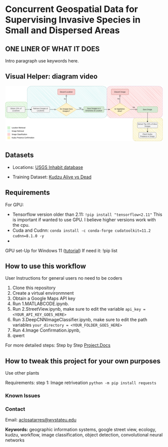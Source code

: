 # Concurrent Geospatial Data for Supervising Invasive Species in Small and Dispersed Areas 

## ONE LINER OF WHAT IT DOES

Intro paragraph use keywords here.

## Visual Helper: diagram video
![Workflow of our proposed model](Workflow.png)

## Datasets
- Locations: [USGS Inhabit database](https://gis.usgs.gov/inhabit/)

- Training Dataset: [Kudzu Alive vs Dead](https://www.kaggle.com/datasets/albaclosatarres/alive-vs-dead-kudzu-vegetation) 

## Requirements

For GPU:
- Tensorflow version older than 2.11: `!pip install "tensorflow<2.11"` This is important if wanted to use GPU. I believe higher versions work with the cpu.
- Cuda and Cudnn: `conda install -c conda-forge cudatoolkit=11.2 cudnn=8.1.0 -y`
- 

GPU set-Up for Windows 11 ([tutorial](https://www.xda-developers.com/use-gpu-jupyter-notebook/)) 
If need it: !pip list

## How to use this workflow
User Instructions for general users no need to be coders
1. Clone this repository
2. Create a virtual environmnent
3. Obtain a Google Maps API key
4. Run 1.MATLABCODE.ipynb. 
5. Run 2.StreetView.ipynb, make sure to edit the variable `api_key = <YOUR_API_KEY_GOES_HERE>`
6. Run 3.DeepCNNImageClassifier.ipynb, make sure to edit the path variables `your_directory = <YOUR_FOLDER_GOES_HERE>`
7. Run 4.Image Confirmation.ipynb, 
8. qwert

For more detailed steps: Step by Step [Project.Docs](https://www.kaggle.com/datasets/albaclosatarres/alive-vs-dead-kudzu-vegetation) 



## How to tweak this project for your own purposes
Use other plants

Requirements:
step 1: Image retriveation
`python -m pip install requests`




### Known Issues



### Contact
Email: aclosatarres@wvstateu.edu




**Keywords:** geographic information systems, google street view, ecology, kudzu, workflow,
image classification, object detection, convolutional neural networks
